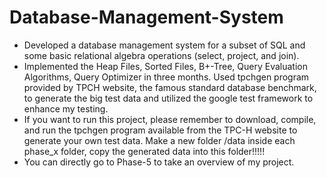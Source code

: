 # Database-Management-System
* Developed a database management system for a subset of SQL and some basic relational algebra operations (select,
project, and join).
* Implemented the Heap Files, Sorted Files, B+-Tree, Query Evaluation Algorithms, Query Optimizer in three months. Used tpchgen
program provided by TPCH website, the famous standard database benchmark, to generate the big test data and utilized
the google test framework to enhance my testing.
* If you want to run this project, please remember to download, compile, and run the tpchgen program available from the TPC-H website to generate your own test data. Make a new folder /data inside each phase_x folder, copy the generated data into this folder!!!!!
* You can directly go to Phase-5 to take an overview of my project.